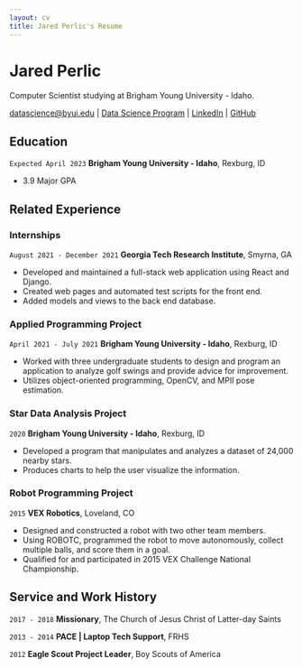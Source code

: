 ```yaml
---
layout: cv
title: Jared Perlic's Resume
---
```

# Jared Perlic
Computer Scientist studying at Brigham Young University - Idaho.

<div id="webaddress">
<a href="datascience@byui.edu">datascience@byui.edu</a>
| <a href="https://byuidatascience.github.io/development.html">Data Science Program</a>
| <a href="https://www.linkedin.com/groups/13537407/">LinkedIn</a>
| <a href="https://github.com/byuids-resumes">GitHub</a>
</div>

<!-- https://www.monique.tech/the-art-of-markdown -->

## Education

`Expected April 2023`
__Brigham Young University - Idaho__, Rexburg, ID

- 3.9 Major GPA

## Related Experience

### Internships

`August 2021 - December 2021`
__Georgia Tech Research Institute__, Smyrna, GA

- Developed and maintained a full-stack web application using React and Django.
- Created web pages and automated test scripts for the front end.
- Added models and views to the back end database.

### Applied Programming Project

`April 2021 - July 2021`
__Brigham Young University - Idaho__, Rexburg, ID

- Worked with three undergraduate students to design and program an application to analyze golf swings and provide advice for improvement.
- Utilizes object-oriented programming, OpenCV, and MPII pose estimation.

### Star Data Analysis Project

`2020`
__Brigham Young University - Idaho__, Rexburg, ID

- Developed a program that manipulates and analyzes a dataset of 24,000 nearby stars.
- Produces charts to help the user visualize the information.

### Robot Programming Project

`2015`
__VEX Robotics__, Loveland, CO

- Designed and constructed a robot with two other team members.
- Using ROBOTC, programmed the robot to move autonomously, collect multiple balls, and score them in a goal.
- Qualified for and participated in 2015 VEX Challenge National Championship.

## Service and Work History

`2017 - 2018`
__Missionary__, The Church of Jesus Christ of Latter-day Saints

`2013 - 2014`
__PACE | Laptop Tech Support__, FRHS

`2012`
__Eagle Scout Project Leader__, Boy Scouts of America



<!-- ### Footer

Last updated: May 2013 -->


